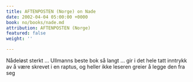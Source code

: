 ```yaml
---
title: AFTENPOSTEN (Norge) on Nade
date: 2002-04-04 05:00:00 +0000
book: no/books/nade.md
attribution: AFTENPOSTEN (Norge)
featured: false
weight: ''

---
```

Nådeløst sterkt … Ullmanns beste bok så langt … gir i det hele tatt inntrykk av å være skrevet i en raptus, og heller ikke leseren greier å legge den fra seg